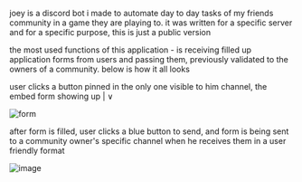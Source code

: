 joey is a discord bot i made to automate day to day tasks of my friends community in a game they are playing to.
it was written for a specific server and for a specific purpose, this is just a public version

the most used functions of this application - is receiving filled up application forms from users and passing them, previously validated to the owners of a community. below is how it all looks

user clicks a button pinned in the only one visible to him channel, the embed form showing up
                                          |
                                          ∨
                                          
![form](https://github.com/user-attachments/assets/3c198c9a-4499-4238-a979-8e3032ac63dc)


after form is filled, user clicks a blue button to send, and form is being sent to a community owner's specific channel when he receives them in a user friendly format

![image](https://github.com/user-attachments/assets/52647836-6606-4e2d-8e97-e5f2a169937b)
